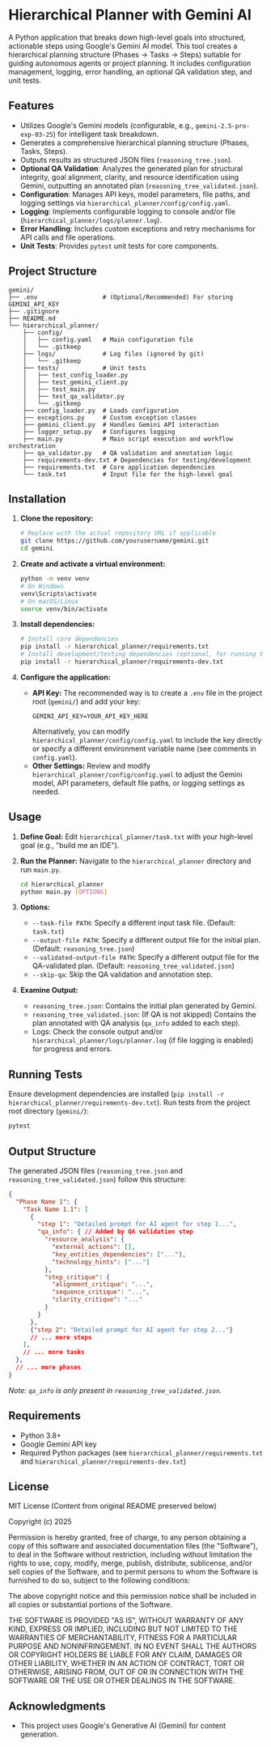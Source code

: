 # Hierarchical Planner with Gemini AI

A Python application that breaks down high-level goals into structured, actionable steps using Google's Gemini AI model. This tool creates a hierarchical planning structure (Phases -> Tasks -> Steps) suitable for guiding autonomous agents or project planning. It includes configuration management, logging, error handling, an optional QA validation step, and unit tests.

## Features

- Utilizes Google's Gemini models (configurable, e.g., `gemini-2.5-pro-exp-03-25`) for intelligent task breakdown.
- Generates a comprehensive hierarchical planning structure (Phases, Tasks, Steps).
- Outputs results as structured JSON files (`reasoning_tree.json`).
- **Optional QA Validation**: Analyzes the generated plan for structural integrity, goal alignment, clarity, and resource identification using Gemini, outputting an annotated plan (`reasoning_tree_validated.json`).
- **Configuration**: Manages API keys, model parameters, file paths, and logging settings via `hierarchical_planner/config/config.yaml`.
- **Logging**: Implements configurable logging to console and/or file (`hierarchical_planner/logs/planner.log`).
- **Error Handling**: Includes custom exceptions and retry mechanisms for API calls and file operations.
- **Unit Tests**: Provides `pytest` unit tests for core components.

## Project Structure

```
gemini/
├── .env                  # (Optional/Recommended) For storing GEMINI_API_KEY
├── .gitignore
├── README.md
└── hierarchical_planner/
    ├── config/
    │   ├── config.yaml   # Main configuration file
    │   └── .gitkeep
    ├── logs/             # Log files (ignored by git)
    │   └── .gitkeep
    ├── tests/            # Unit tests
    │   ├── test_config_loader.py
    │   ├── test_gemini_client.py
    │   ├── test_main.py
    │   ├── test_qa_validator.py
    │   └── .gitkeep
    ├── config_loader.py  # Loads configuration
    ├── exceptions.py     # Custom exception classes
    ├── gemini_client.py  # Handles Gemini API interaction
    ├── logger_setup.py   # Configures logging
    ├── main.py           # Main script execution and workflow orchestration
    ├── qa_validator.py   # QA validation and annotation logic
    ├── requirements-dev.txt # Dependencies for testing/development
    ├── requirements.txt  # Core application dependencies
    └── task.txt          # Input file for the high-level goal
```

## Installation

1.  **Clone the repository:**
    ```bash
    # Replace with the actual repository URL if applicable
    git clone https://github.com/yourusername/gemini.git
    cd gemini
    ```

2.  **Create and activate a virtual environment:**
    ```bash
    python -m venv venv
    # On Windows
    venv\Scripts\activate
    # On macOS/Linux
    source venv/bin/activate
    ```

3.  **Install dependencies:**
    ```bash
    # Install core dependencies
    pip install -r hierarchical_planner/requirements.txt
    # Install development/testing dependencies (optional, for running tests)
    pip install -r hierarchical_planner/requirements-dev.txt
    ```

4.  **Configure the application:**
    *   **API Key:** The recommended way is to create a `.env` file in the project root (`gemini/`) and add your key:
        ```dotenv
        GEMINI_API_KEY=YOUR_API_KEY_HERE
        ```
        Alternatively, you can modify `hierarchical_planner/config/config.yaml` to include the key directly or specify a different environment variable name (see comments in `config.yaml`).
    *   **Other Settings:** Review and modify `hierarchical_planner/config/config.yaml` to adjust the Gemini model, API parameters, default file paths, or logging settings as needed.

## Usage

1.  **Define Goal:** Edit `hierarchical_planner/task.txt` with your high-level goal (e.g., "build me an IDE").

2.  **Run the Planner:** Navigate to the `hierarchical_planner` directory and run `main.py`.
    ```bash
    cd hierarchical_planner
    python main.py [OPTIONS]
    ```

3.  **Options:**
    *   `--task-file PATH`: Specify a different input task file. (Default: `task.txt`)
    *   `--output-file PATH`: Specify a different output file for the initial plan. (Default: `reasoning_tree.json`)
    *   `--validated-output-file PATH`: Specify a different output file for the QA-validated plan. (Default: `reasoning_tree_validated.json`)
    *   `--skip-qa`: Skip the QA validation and annotation step.

4.  **Examine Output:**
    *   `reasoning_tree.json`: Contains the initial plan generated by Gemini.
    *   `reasoning_tree_validated.json`: (If QA is not skipped) Contains the plan annotated with QA analysis (`qa_info` added to each step).
    *   Logs: Check the console output and/or `hierarchical_planner/logs/planner.log` (if file logging is enabled) for progress and errors.

## Running Tests

Ensure development dependencies are installed (`pip install -r hierarchical_planner/requirements-dev.txt`). Run tests from the project root directory (`gemini/`):

```bash
pytest
```

## Output Structure

The generated JSON files (`reasoning_tree.json` and `reasoning_tree_validated.json`) follow this structure:

```json
{
  "Phase Name 1": {
    "Task Name 1.1": [
      {
        "step 1": "Detailed prompt for AI agent for step 1...",
        "qa_info": { // Added by QA validation step
          "resource_analysis": {
            "external_actions": [],
            "key_entities_dependencies": ["..."],
            "technology_hints": ["..."]
          },
          "step_critique": {
            "alignment_critique": "...",
            "sequence_critique": "...",
            "clarity_critique": "..."
          }
        }
      },
      {"step 2": "Detailed prompt for AI agent for step 2..."}
      // ... more steps
    ],
    // ... more tasks
  },
  // ... more phases
}
```
*Note: `qa_info` is only present in `reasoning_tree_validated.json`.*

## Requirements

- Python 3.8+
- Google Gemini API key
- Required Python packages (see `hierarchical_planner/requirements.txt` and `hierarchical_planner/requirements-dev.txt`)

## License

MIT License (Content from original README preserved below)

Copyright (c) 2025

Permission is hereby granted, free of charge, to any person obtaining a copy
of this software and associated documentation files (the "Software"), to deal
in the Software without restriction, including without limitation the rights
to use, copy, modify, merge, publish, distribute, sublicense, and/or sell
copies of the Software, and to permit persons to whom the Software is
furnished to do so, subject to the following conditions:

The above copyright notice and this permission notice shall be included in all
copies or substantial portions of the Software.

THE SOFTWARE IS PROVIDED "AS IS", WITHOUT WARRANTY OF ANY KIND, EXPRESS OR
IMPLIED, INCLUDING BUT NOT LIMITED TO THE WARRANTIES OF MERCHANTABILITY,
FITNESS FOR A PARTICULAR PURPOSE AND NONINFRINGEMENT. IN NO EVENT SHALL THE
AUTHORS OR COPYRIGHT HOLDERS BE LIABLE FOR ANY CLAIM, DAMAGES OR OTHER
LIABILITY, WHETHER IN AN ACTION OF CONTRACT, TORT OR OTHERWISE, ARISING FROM,
OUT OF OR IN CONNECTION WITH THE SOFTWARE OR THE USE OR OTHER DEALINGS IN THE
SOFTWARE.

## Acknowledgments

- This project uses Google's Generative AI (Gemini) for content generation.

